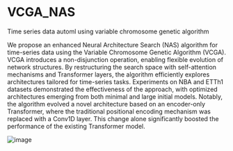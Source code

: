 # VCGA_NAS
Time series data automl using variable chromosome genetic algorithm 

We propose an enhanced Neural Architecture
Search (NAS) algorithm for time-series data using the Variable
Chromosome Genetic Algorithm (VCGA). VCGA introduces a
non-disjunction operation, enabling flexible evolution of network
structures. By restructuring the search space with self-attention
mechanisms and Transformer layers, the algorithm efficiently
explores architectures tailored for time-series tasks. Experiments
on NBA and ETTh1 datasets demonstrated the effectiveness of
the approach, with optimized architectures emerging from both
minimal and large initial models. Notably, the algorithm evolved a
novel architecture based on an encoder-only Transformer, where
the traditional positional encoding mechanism was replaced with
a Conv1D layer. This change alone significantly boosted the
performance of the existing Transformer model.

![image](https://github.com/user-attachments/assets/d46917d2-3977-41b9-87a2-418d15c6fe43)

